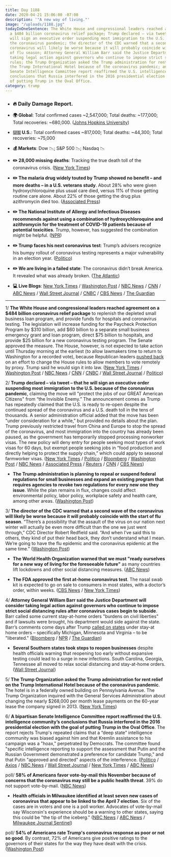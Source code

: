 ```yaml
---
title: Day 1188
date: 2020-04-21 15:06:00 -07:00
description: '"A new way of living."'
image: "/uploads/1188.jpg"
todayInOneSentence: The White House and congressional leaders reached agreement on
  a $484 billion coronavirus relief package; Trump declared – via tweet – that he
  will sign an executive order suspending most immigration to the U.S. because of
  the coronavirus pandemic; the director of the CDC warned that a second wave of the
  coronavirus will likely be worse because it will probably coincide with the start
  of flu season; Attorney General William Barr said the Justice Department will consider
  taking legal action against governors who continue to impose strict social distancing
  rules; the Trump Organization asked the Trump administration for rent relief on
  the Trump International Hotel because of the coronavirus pandemic; and A bipartisan
  Senate Intelligence Committee report reaffirmed the U.S. intelligence community’s
  conclusions that Russia interfered in the 2016 presidential election with the goal
  of putting Trump in the Oval Office.
category: trump
---
```


* ### 🔥 Daily Damage Report.

* **🌍 Global**: Total confirmed cases \~2,547,000; Total deaths: \~177,000; Total recoveries: \~680,000. ([Johns Hopkins University](https://coronavirus.jhu.edu/map.html))

* **🇺🇸 U.S.**: Total confirmed cases \~817,000; Total deaths: \~44,300; Total recoveries: \~75,000

* **💰 Markets**: Dow 📉; S&P 500 📉; Nasdaq 📉

* **✏️ 28,000 missing deaths**: Tracking the true death toll of the coronavirus crisis. ([New York Times](https://www.nytimes.com/interactive/2020/04/21/world/coronavirus-missing-deaths.html))

* **✏️ The malaria drug widely touted by Trump showed no benefit – and more deaths – in a U.S. veterans study**. About 28% who were given hydroxychloroquine plus usual care died, versus 11% of those getting routine care alone. About 22% of those getting the drug plus azithromycin died too. ([Associated Press](https://apnews.com/a5077c7227b8eb8b0dc23423c0bbe2b2))

* **✏️ The National Institute of Allergy and Infectious Diseases recommends against using a combination of hydroxychloroquine and azithromycin for the treatment of COVID-19 patients because of potential toxicities**. Trump, however, has suggested the combination might be helpful. ([NPR](https://www.npr.org/sections/coronavirus-live-updates/2020/04/21/840341224/nih-panel-recommends-against-drug-combination-trump-has-promoted-for-covid-19))

* **✏️ Trump faces his next coronavirus test**: Trump’s advisers recognize his bumpy rollout of coronavirus testing represents a major vulnerability in an election year. ([Politico](https://www.politico.com/news/2020/04/21/trump-coronavirus-testing-197839))

* **✏️ We are living in a failed state**: The coronavirus didn’t break America. It revealed what was already broken. ([The Atlantic](https://www.theatlantic.com/magazine/archive/2020/06/underlying-conditions/610261/))

* **💻 Live Blogs**: [New York Times](https://www.nytimes.com/2020/04/21/us/coronavirus-updates.html?action=click&module=Spotlight&pgtype=Homepage) / [Washington Post](https://www.washingtonpost.com/world/2020/04/21/coronavirus-latest-news/) / [NBC News](https://www.nbcnews.com/health/health-news/live-blog/2020-04-21-coronavirus-news-n1188466) / [CNN](https://www.cnn.com/us/live-news/us-coronavirus-update-04-21-20/index.html) / [ABC News](https://abcnews.go.com/Health/coronavirus-updates-warns-people-ready-living/story?id=70258498) / [Wall Street Journal](https://www.wsj.com/livecoverage/latest-updates/coronavirus?mod=theme_coronavirus-ribbon) / [CNBC](https://www.cnbc.com/2020/04/21/coronavirus-latest-updates.html) / [CBS News](https://www.cbsnews.com/live-updates/coronavirus-covid-19-news-2020-04-21/) / [The Guardian](https://www.theguardian.com/world/live/2020/apr/21/coronavirus-us-live-trump-temporarily-bans-immigration-cuomo-massachusetts-hotspot-new-york-latest-news-updates)

---

1/ **The White House and congressional leaders reached agreement on a $484 billion coronavirus relief package** to replenish the depleted small business loan program, and provide funds for hospitals and coronavirus testing. The legislation will increase funding for the Paycheck Protection Program by $310 billion, add $60 billion to a separate small business emergency grant and loan program, direct $75 billion to hospitals, and provide $25 billion for a new coronavirus testing program. The Senate approved the measure. The House, however, is not expected to take action until Thursday morning at the earliest (to allow lawmakers time to return to Washington for a recorded vote), because Republican leaders [pushed back](https://www.cnn.com/2020/04/21/politics/proxy-voting-debate/index.html) on an effort to change the House rules to allow members to vote remotely by proxy. Trump said he would sign it into law. ([New York Times](https://www.nytimes.com/2020/04/21/us/politics/congress-business-relief-ppp.html) / [Washington Post](https://www.washingtonpost.com/us-policy/2020/04/21/congress-coronavirus-small-business/) / [NBC News](https://www.nbcnews.com/politics/congress/schumer-says-there-deal-money-small-businesses-hospitals-testing-n1188716) / [CNN](https://www.cnn.com/2020/04/21/politics/chuck-schumer-coronavirus-relief-small-business-cnntv/index.html) / [CNBC](https://www.cnbc.com/2020/04/21/coronavirus-relief-schumer-believes-senate-will-pass-small-business-bill.html) / [Wall Street Journal](https://www.wsj.com/articles/schumer-says-he-believes-congress-has-a-deal-on-small-business-aid-11587473436?mod=hp_lead_pos3) / [Politico](https://www.politico.com/news/2020/04/21/senate-coronavirus-relief-package-197983))

2/ **Trump declared – via tweet – that he will sign an executive order suspending most immigration to the U.S. because of the coronavirus pandemic**, claiming the move will "protect the jobs of our GREAT American Citizens" from “the Invisible Enemy.” The announcement comes as Trump has repeatedly claimed that the U.S. is ready to re-open despite the continued spread of the coronavirus and a U.S. death toll in the tens of thousands. A senior administration official added that the move has been "under consideration for a while," but provided no details about the plan. Trump previously restricted travel from China and Europe to stop the spread of the coronavirus, and most immigration into the country has already been paused, as the government has temporarily stopped processing nonworker visas. The new policy will deny entry for people seeking most types of work visas for 60 days, but exempt people seeking jobs in “food production and directly helping to protect the supply chain,” which could apply to seasonal farmworker visas. ([New York Times](https://www.nytimes.com/2020/04/20/us/politics/trump-immigration.html) / [Politico](https://www.politico.com/news/2020/04/20/trump-suspend-immigration-coronavirus-197755) / [Bloomberg](https://www.bloomberg.com/news/articles/2020-04-21/trump-says-he-ll-suspend-immigration-to-u-s-over-virus-concerns?srnd=premium&sref=MIBMEEoj) / [Washington Post](https://www.washingtonpost.com/immigration/coronavirus-trump-suspend-immigration/2020/04/21/464e2440-838d-11ea-ae26-989cfce1c7c7_story.html?tidr=a_breakingnews&hpid=hp_no-name_hp-breaking-news%3Apage%2Fbreaking-news-bar&itid=hp_no-name_hp-breaking-news%3Apage%2Fbreaking-news-bar) / [NBC News](https://www.nbcnews.com/politics/donald-trump/trump-says-he-suspending-immigration-over-coronavirus-need-protect-jobs-n1188416) / [Associated Press](https://apnews.com/9da146b517bff374be31391c8537c739) / [Reuters](https://www.reuters.com/article/us-health-coronavirus-usa-immigration/trump-says-will-sign-order-to-temporarily-suspend-immigration-into-u-s-idUSKBN223085?il=0) / [CNN](https://www.cnn.com/2020/04/20/politics/donald-trump-immigration-halt-coronavirus/index.html) / [CBS News](https://www.cbsnews.com/news/trump-immigration-executive-order-ban-temporary-coronavirus-pandemic/))

* **The Trump administration is planning to repeal or suspend federal regulations for small businesses and expand an existing program that requires agencies to revoke two regulations for every new one they issue**. While the plan remains in flux, changes could affect environmental policy, labor policy, workplace safety and health care, among other areas. ([Washington Post](https://www.washingtonpost.com/business/2020/04/21/white-house-coronavirus-regulations/))

3/ **The director of the CDC warned that a second wave of the coronavirus will likely be worse because it will probably coincide with the start of flu season**. “There’s a possibility that the assault of the virus on our nation next winter will actually be even more difficult than the one we just went through,” CDC Director Robert Redfield said. “And when I’ve said this to others, they kind of put their head back, they don’t understand what I mean. We’re going to have the flu epidemic and the coronavirus epidemic at the same time." ([Washington Post](https://www.washingtonpost.com/health/2020/04/21/coronavirus-secondwave-cdcdirector/))

* **The World Health Organization warned that we must "ready ourselves for a new way of living for the foreseeable future"** as many countries lift lockdowns and other social distancing measures. ([ABC News](https://abcnews.go.com/Health/coronavirus-updates-warns-people-ready-living/story?id=70258498))

* **The FDA approved the first at-home coronavirus test**. The nasal swab kit is expected to go on sale to consumers in most states, with a doctor’s order, within weeks. ([CBS News](https://www.cbsnews.com/news/coronavirus-test-pixel-fda-approval/) / [New York Times](https://www.nytimes.com/2020/04/21/health/fda-in-home-test-coronavirus.html))

4/ **Attorney General William Barr said the Justice Department will consider taking legal action against governors who continue to impose strict social distancing rules after coronavirus cases begin to subside**. Barr called some current stay-at-home orders "burdens on civil liberties" and if lawsuits were brought, his department would side against the state. Barr’s comments come days after Trump [called on states](https://whatthefuckjusthappenedtoday.com/2020/04/17/day-1184/#2-trump-tweeted-support-for-proteste) under stay-at home orders – specifically Michigan, Minnesota and Virginia – to be "liberated." ([Bloomberg](https://www.bloomberg.com/news/articles/2020-04-21/barr-says-doj-may-act-against-governors-with-strict-virus-limits?sref=MIBMEEoj) / [NPR](https://www.npr.org/sections/coronavirus-live-updates/2020/04/21/840262570/barr-open-to-legal-action-if-governors-restrictions-go-too-far) / [The Guardian](https://www.theguardian.com/world/live/2020/apr/21/coronavirus-us-live-trump-temporarily-bans-immigration-cuomo-massachusetts-hotspot-new-york-latest-news-updates?page=with:block-5e9f35698f08e5935f266459#block-5e9f35698f08e5935f266459))

* **Several Southern states took steps to reopen businesses** despite health officials warning that reopening too early without expansive testing could lead to a surge in new infections. South Carolina, Georgia, Tennessee all moved to relax social distancing and stay-at-home orders. ([Wall Street Journal](https://www.wsj.com/articles/coronavirus-latest-news-04-21-2020-11587459301?mod=hp_lead_pos5))

5/ **The Trump Organization asked the Trump administration for rent relief on the Trump International Hotel because of the coronavirus pandemic**. The hotel is in a federally owned building on Pennsylvania Avenue. The Trump Organization inquired with the General Services Administration about changing the nearly $268,000 per month lease payments on the 60-year lease the company signed in 2013. ([New York Times](https://www.nytimes.com/2020/04/21/business/trump-hotel-rent-payment-coronavirus.html?action=click&module=Spotlight&pgtype=Homepage))

6/ **A bipartisan Senate Intelligence Committee report reaffirmed the U.S. intelligence community’s conclusions that Russia interfered in the 2016 presidential election with the goal of putting Trump in the Oval Office**. The report rejects Trump's repeated claims that a “deep state” intelligence community was biased against him and that Kremlin assistance to his campaign was a "hoax," perpetrated by Democrats. The committee found "specific intelligence reporting to support the assessment that Putin and the Russian Government demonstrated a preference for candidate Trump," and that Putin "approved and directed" aspects of the interference. ([Politico](https://www.politico.com/news/2020/04/21/senate-intel-report-confirms-russia-aimed-to-help-trump-in-2016-198171) / [Axios](https://www.axios.com/senate-inteligence-committee-russia-trump-b2f29fe2-4373-4cb5-9bc6-0f071a0be544.html) / [NBC News](https://www.nbcnews.com/politics/national-security/bipartisan-senate-report-says-2017-intel-assessment-about-russian-interference-n1188696) / [Wall Street Journal](https://www.wsj.com/articles/senate-report-affirms-u-s-intelligence-findings-on-2016-russian-interference-11587483408?mod=hp_lista_pos3) / [New York Times](https://www.nytimes.com/2020/04/21/us/politics/russian-interference-senate-intelligence-report.html) / [ABC News](https://abcnews.go.com/Politics/wireStory/senate-panel-backs-assessment-russia-interfered-2016-70266714))

poll/ **58% of Americans favor vote-by-mail this November because of concerns that the coronavirus may still be a public health threat**. 39% do not support vote-by-mail. ([NBC News](https://www.nbcnews.com/politics/meet-the-press/two-thirds-voters-back-vote-mail-november-2020-n1187976))

* **Health officials in Milwaukee identified at least seven new cases of coronavirus that appear to be linked to the April 7 election**. Six of the cases are in voters and one is a poll worker. Advocates of vote-by-mail say Wisconsin's experience should be a warning to other states, saying this could be "the tip of the iceberg." ([NBC News](https://www.nbcnews.com/politics/2020-election/7-wisconsin-virus-cases-linked-person-voting-n1188606) / [ABC News](https://abcnews.go.com/Politics/cases-coronavirus-wisconsin-linked-election-activities-state-health/story?id=70264956) / [Milwaukee Journal Sentinel](https://www.jsonline.com/story/news/local/milwaukee/2020/04/20/coronavirus-milwaukee-7-new-cases-may-tied-april-7-election/5168669002/))

poll/ **54% of Americans rate Trump's coronavirus response as poor or not so good**. By contrast, 72% of Americans give positive ratings to the governors of their states for the way they have dealt with the crisis. ([Washington Post](https://www.washingtonpost.com/politics/most-rate-trumps-coronavirus-response-negatively-and-expect-crowds-will-be-unsafe-until-summer-post-u-md-poll-finds/2020/04/20/0b436dda-833b-11ea-a3eb-e9fc93160703_story.html))
